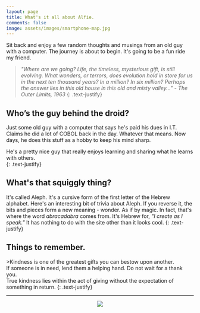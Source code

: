 ```yaml
---
layout: page
title: What's it all about Alfie.
comments: false
image: assets/images/smartphone-map.jpg
---
```

Sit back and enjoy a few random thoughts and musings from an old guy with a computer. The journey is about to begin. It's going to be a fun ride my friend.

> *"Where are we going? Life, the timeless, mysterious gift, is still evolving. What wonders, or terrors, does evolution hold in store for us in the next ten thousand years? In a million? In six million? Perhaps the answer lies in this old house in this old and misty valley..." - The Outer Limits, 1963*
{: .text-justify}

<div class="section-title">
    <h2><span>Who’s the guy behind the droid?</span></h2>
</div>

Just some old guy with a computer that says he's paid his dues in I.T. Claims he did a lot of COBOL back in the day. Whatever that means. Now days, he does this stuff as a hobby to keep his mind sharp.

He's a pretty nice guy that really enjoys learning and sharing what he learns with others.
<br/>{: .text-justify}

<div class="section-title">
    <h2><span>What's that squiggly thing?</span></h2>
</div>

It's called Aleph. It's a cursive form of the first letter of the Hebrew alphabet. Here's an interesting bit of trivia about Aleph. If you reverse it, the bits and pieces form a new meaning - wonder. As if by magic. In fact, that's where the word *abracadabra* comes from. It's Hebrew for, *"I create as I speak."* It has nothing to do with the site other than it looks cool.
{: .text-justify}

<div class="section-title">
    <h2><span>Things to remember.</span></h2>
</div>
>Kindness is one of the greatest gifts you can bestow upon another.
<br/>If someone is in need, lend them a helping hand. Do not wait for a thank you.
<br/>True kindness lies within the act of giving without the expectation of something in return.
{: .text-justify}

<hr/>
<!-- <br/> -->

<p align="center" class="pt-4 pb-0">
  <img src="{{site.url}}/assets/images/smartphone-map.jpg">

</p>
